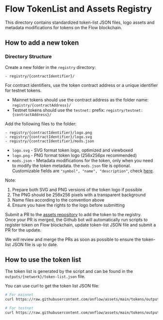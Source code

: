 # Flow TokenList and Assets Registry

This directory contains standardized token-list JSON files, logo assets and metadata modifications for tokens on the Flow blockchain.

## How to add a new token

### Directory Structure

Create a new folder in the `registry` directory:

```text
- registry/{contractIdentifier}/
```

For contract identifiers, use the token contract address or a unique identifier for testnet tokens.

- Mainnet tokens should use the contract address as the folder name: `registry/{contractAddress}/`
- Testnet tokens should use the `testnet:` prefix: `registry/testnet:{contractAddress}/`

Add the following files to the folder:

```text
- registry/{contractIdentifier}/logo.png
- registry/{contractIdentifier}/logo.svg
- registry/{contractIdentifier}/mods.json
```

- `logo.svg` - SVG format token logo, optimized and viewboxed
- `logo.png` - PNG format token logo (256x256px recommended)
- `mods.json` - Metadata modifications for the token, only when you need to modify the token metadata. the `mods.json` file is optional. Customizable fields are `"symbol", "name", "description"`, check [here](./src/utils/types.ts#L80).

Note:

1. Prepare both SVG and PNG versions of the token logo if possible
2. The PNG should be 256x256 pixels with a transparent background
3. Name files according to the convention above
4. Ensure you have the rights to the logo before submitting

Submit a PR to the [assets repository](https://github.com/onflow/assets) to add the token to the registry.  
Once your PR is merged, the Github bot will automatically run scripts to register token on Flow blockchain, update token-list JSON file and submit a PR for the update.

We will review and merge the PRs as soon as possible to ensure the token-list JSON file is up to date.

## How to use the token list

The token list is generated by the script and can be found in the `outputs/{network}/token-list.json` file.

You can use curl to get the token list JSON file:

```bash
# For mainnet
curl https://raw.githubusercontent.com/onflow/assets/main/tokens/outputs/mainnet/token-list.json

# For testnet
curl https://raw.githubusercontent.com/onflow/assets/main/tokens/outputs/testnet/token-list.json
```
